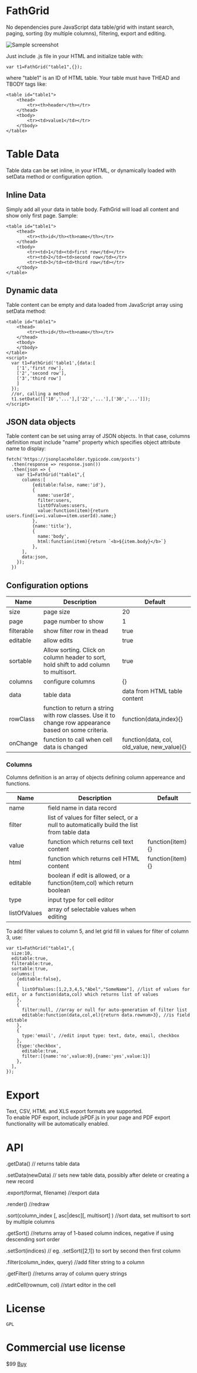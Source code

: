 # FathGrid
No dependencies pure JavaScript data table/grid with instant search, paging, sorting (by multiple columns), filtering, export and editing.

![Sample screenshot](/fathgrid.png)

Just include .js file in your HTML and initialize table with:

    var t1=FathGrid("table1",{});

where "table1" is an ID of HTML table. Your table must have THEAD and TBODY tags like:

    <table id="table1">
        <thead>
            <tr><th>header</th></tr>
        </thead>
        <tbody>
            <tr><td>value1</td></tr>
        </tbody>
    </table>

# Table Data
Table data can be set inline, in your HTML, or dynamically loaded with setData method or configuration option.
## Inline Data
Simply add all your data in table body. FathGrid will load all content and show only first page.
Sample:

    <table id="table1">
        <thead>
            <tr><th>id</th><th>name</th></tr>
        </thead>
        <tbody>
            <tr><td>1</td><td>first row</td></tr>
            <tr><td>2</td><td>second row</td></tr>
            <tr><td>3</td><td>third row</td></tr>
        </tbody>
    </table>


## Dynamic data
Table content can be empty and data loaded from JavaScript array using setData method:

    <table id="table1">
        <thead>
            <tr><th>id</th><th>name</th></tr>
        </thead>
        <tbody>
        </tbody>
    </table>
    <script>
      var t1=FathGrid('table1',{data:[
        ['1','first row'],
        ['2','second row'],
        ['3','third row']
        ]
      });
      //or, calling a method
      t1.setData([['10','...'],['22','...'],['30','...']]);
    </script>

## JSON data objects
Table content can be set using array of JSON objects. In that case, columns definition must include "name" property which specifies object attribute name to display:

    fetch('https://jsonplaceholder.typicode.com/posts')
      .then(response => response.json())
      .then(json => {
        var t1=FathGrid("table1",{
          columns:[
              {editable:false, name:'id'},
              {
                name:'userId', 
                filter:users,
                listOfValues:users,
                value:function(item){return users.find(i=>i.value==item.userId).name;}
              },
              {name:'title'},
              {
                name:'body',
                html:function(item){return `<b>${item.body}</b>`}
              },
          ],
          data:json,
        });
      })





## Configuration options
<table><thead><tr><th>Name</th><th>Description</th><th>Default</th></tr></thead>
<tbody>
<tr><td>size</td><td>page size</td><td>20</td></tr>
<tr><td>page</td><td>page number to show</td><td>1</td></tr>
<tr><td>filterable</td><td>show filter row in thead</td><td>true</td></tr>
<tr><td>editable</td><td>allow edits</td><td>true</td></tr>
<tr><td>sortable</td><td>Allow sorting. Click on column header to sort, hold shift to add column to multisort.</td><td>true</td></tr>
<tr><td>columns</td><td>configure columns</td><td>{}</td></tr>
<tr><td>data</td><td>table data</td><td>data from HTML table content</td></tr>
<tr><td>rowClass</td><td>function to return a string with row classes. Use it to change row appearance based on some criteria.</td><td>function(data,index){}</td></tr>
<tr><td>onChange</td><td>function to call when cell data is changed</td><td>function(data, col, old_value, new_value){}</td></tr>
</tbody>
</table>

### Columns
Columns definition is an array of objects defining column appereance and functions.
<table><thead><tr><th>Name</th><th>Description</th><th>Default</th></tr></thead><tbody>
<tr><td>name</td><td>field name in data record</td><td></td></tr>
<tr><td>filter</td><td>list of values for filter select, or a null to automatically build the list from table data</td><td></td></tr>
<tr><td>value</td><td>function which returns cell text content</td><td>function(item){}</td></tr>
<tr><td>html</td><td>function which returns cell HTML content</td><td>function(item){}</td></tr>
<tr><td>editable</td><td>boolean if edit is allowed, or a function(item,col) which return boolean</td><td></td></tr>
<tr><td>type</td><td>input type for cell editor</td><td></td></tr>
<tr><td>listOfValues</td><td>array of selectable values when editing</td><td></td></tr>
</tbody></table>

To add filter values to column 5, and let grid fill in values for filter of column 3, use:

    var t1=FathGrid("table1",{
      size:10,
      editable:true,
      filterable:true,
      sortable:true,
      columns:[
        {editable:false},
        {
          listOfValues:[1,2,3,4,5,"Abel","SomeName"], //list of values for edit, or a function(data,col) which returns list of values
        },
        {
          filter:null, //array or null for auto-generation of filter list
          editable:function(data,col,el){return data.rownum>3}, //is field editable
        },
        {
          type:'email', //edit input type: text, date, email, checkbox
        },
        {type:'checkbox',
          editable:true,
          filter:[{name:'no',value:0},{name:'yes',value:1}]
        },
      ],
    });

# Export
Text, CSV, HTML and XLS export formats are supported.<br/>
To enable PDF export, include jsPDF.js in your page and PDF export functionality will be automatically enabled.

# API
  .getData() // returns table data 
  
  .setData(newData) // sets new table data, possibly after delete or creating a new record

  .export(format, filename) //export data
  
  .render() //redraw
  
  .sort(column_index [, asc|desc][, multisort] ) //sort data, set multisort to sort by multiple columns
  
  .getSort() //returns array of 1-based column indices, negative if using descending sort order

  .setSort(indices) // eg. .setSort([2,1]) to sort by second then first column
  
  .filter(column_index, query) //add filter string to a column
  
  .getFilter() //returns array of column query strings
  
  .editCell(rownum, col) //start editor in the cell

  
 
# License
    GPL

# Commercial use license
$99 <a href="https://checkout.bluesnap.com/buynow/checkout?sku3644722=1&storeid=9104">Buy</a>

